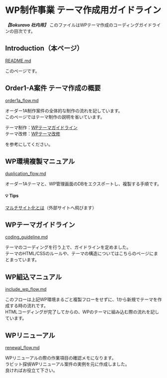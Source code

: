 # WP制作事業 テーマ作成用ガイドライン

***【Bokuravo 社内用】***
このファイルはWPテーマ作成のコーディングガイドラインの目次です。

## Introduction（本ページ）

[README.md](README.md)

このページです。

## Order1-A案件 テーマ作成の概要

[order1a_flow.md](order1a_flow.md)

オーダー1A制作案件の全体的な制作の流れを記しています。  
このページではテーマ制作の説明を省いています。  
  
テーマ制作：[WPテーマガイドライン](coding_guidline.md)  
テーマ改修：[WPテーマ改修](repair_flow.md)

を参考にしてください。

## WP環境複製マニュアル

[duplication_flow.md](duplication_flow.md)

オーダー1Aテーマと、WP管理画面のDBをエクスポートし、複製する手順です。  

#### :bulb: Tips

[マルチサイト化とは](https://www.sejuku.net/blog/83193)（外部サイトへ飛びます）  
  
  
## WPテーマガイドライン

[coding_guideline.md](coding_guideline.md)

テーマのコーディングを行う上で、ガイドラインを定めました。  
テーマのHTML/CSSのルールや、テーマの構造についてはこちらのページにまとまっています。

## WP組込マニュアル

[include_wp_flow.md](include_wp_flow.md)

このフローは上記WP環境まるごと複製フローをせずに、1から新規でテーマを作成する時の流れです。  
HTMLコーディングが完了してからの、WPのテーマに組み込む際の流れを記しています。

## WPリニューアル

[renewal_flow.md](renewal_flow.md)

WPリニューアルの際の作業項目の確認メモになります。  
ラビット探偵WPリニューアル案件の実例を元に作成しました。  
良ければお役立て下さい。